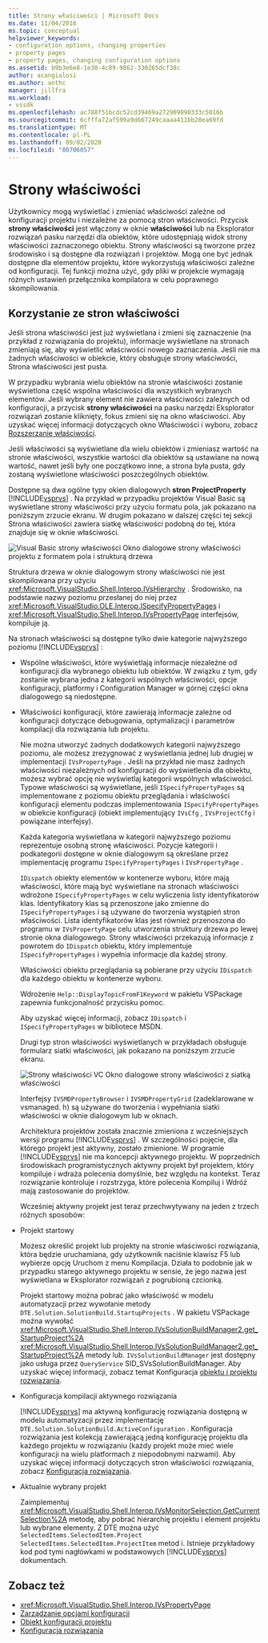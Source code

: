 ```yaml
---
title: Strony właściwości | Microsoft Docs
ms.date: 11/04/2016
ms.topic: conceptual
helpviewer_keywords:
- configuration options, changing properties
- property pages
- property pages, changing configuration options
ms.assetid: b9b3e6e8-1e30-4c89-9862-330265dcf38c
author: acangialosi
ms.author: anthc
manager: jillfra
ms.workload:
- vssdk
ms.openlocfilehash: ac788f51bcdc52cd39469a272909890333c5016b
ms.sourcegitcommit: 6cfffa72af599a9d667249caaaa411bb28ea69fd
ms.translationtype: MT
ms.contentlocale: pl-PL
ms.lasthandoff: 09/02/2020
ms.locfileid: "80706057"
---
```

# <a name="property-pages"></a>Strony właściwości
Użytkownicy mogą wyświetlać i zmieniać właściwości zależne od konfiguracji projektu i niezależne za pomocą stron właściwości. Przycisk **strony właściwości** jest włączony w oknie **właściwości** lub na Eksplorator rozwiązań pasku narzędzi dla obiektów, które udostępniają widok strony właściwości zaznaczonego obiektu. Strony właściwości są tworzone przez środowisko i są dostępne dla rozwiązań i projektów. Mogą one być jednak dostępne dla elementów projektu, które wykorzystują właściwości zależne od konfiguracji. Tej funkcji można użyć, gdy pliki w projekcie wymagają różnych ustawień przełącznika kompilatora w celu poprawnego skompilowania.

## <a name="using-property-pages"></a>Korzystanie ze stron właściwości
 Jeśli strona właściwości jest już wyświetlana i zmieni się zaznaczenie (na przykład z rozwiązania do projektu), informacje wyświetlane na stronach zmieniają się, aby wyświetlić właściwości nowego zaznaczenia. Jeśli nie ma żadnych właściwości w obiekcie, który obsługuje strony właściwości, Strona właściwości jest pusta.

 W przypadku wybrania wielu obiektów na stronie właściwości zostanie wyświetlona część wspólna właściwości dla wszystkich wybranych elementów. Jeśli wybrany element nie zawiera właściwości zależnych od konfiguracji, a przycisk **strony właściwości** na pasku narzędzi Eksplorator rozwiązań zostanie kliknięty, fokus zmieni się na okno właściwości. Aby uzyskać więcej informacji dotyczących okno Właściwości i wyboru, zobacz [Rozszerzanie właściwości](../../extensibility/internals/extending-properties.md).

 Jeśli właściwości są wyświetlane dla wielu obiektów i zmieniasz wartość na stronie właściwości, wszystkie wartości dla obiektów są ustawiane na nową wartość, nawet jeśli były one początkowo inne, a strona była pusta, gdy zostaną wyświetlone właściwości poszczególnych obiektów.

 Dostępne są dwa ogólne typy okien dialogowych **stron ProjectProperty** [!INCLUDE[vsprvs](../../code-quality/includes/vsprvs_md.md)] . Na przykład w przypadku projektów Visual Basic są wyświetlane strony właściwości przy użyciu formatu pola, jak pokazano na poniższym zrzucie ekranu. W drugim pokazano w dalszej części tej sekcji Strona właściwości zawiera siatkę właściwości podobną do tej, która znajduje się w oknie właściwości.

 ![Visual Basic strony właściwości](../../extensibility/internals/media/vsvbproppages.gif "vsVBPropPages") Okno dialogowe strony właściwości projektu z formatem pola i strukturą drzewa

 Struktura drzewa w oknie dialogowym strony właściwości nie jest skompilowana przy użyciu <xref:Microsoft.VisualStudio.Shell.Interop.IVsHierarchy> . Środowisko, na podstawie nazwy poziomu przesłanej do niej przez <xref:Microsoft.VisualStudio.OLE.Interop.ISpecifyPropertyPages> i <xref:Microsoft.VisualStudio.Shell.Interop.IVsPropertyPage> interfejsów, kompiluje ją.

 Na stronach właściwości są dostępne tylko dwie kategorie najwyższego poziomu [!INCLUDE[vsprvs](../../code-quality/includes/vsprvs_md.md)] :

- Wspólne właściwości, które wyświetlają informacje niezależne od konfiguracji dla wybranego obiektu lub obiektów. W związku z tym, gdy zostanie wybrana jedna z kategorii wspólnych właściwości, opcje konfiguracji, platformy i Configuration Manager w górnej części okna dialogowego są niedostępne.

- Właściwości konfiguracji, które zawierają informacje zależne od konfiguracji dotyczące debugowania, optymalizacji i parametrów kompilacji dla rozwiązania lub projektu.

  Nie można utworzyć żadnych dodatkowych kategorii najwyższego poziomu, ale możesz zrezygnować z wyświetlania jednej lub drugiej w implementacji `IVsPropertyPage` . Jeśli na przykład nie masz żadnych właściwości niezależnych od konfiguracji do wyświetlenia dla obiektu, możesz wybrać opcję nie wyświetlaj kategorii wspólnych właściwości. Typowe właściwości są wyświetlane, jeśli `ISpecifyPropertyPages` są implementowane z poziomu obiektu przeglądania i właściwości konfiguracji elementu podczas implementowania `ISpecifyPropertyPages` w obiekcie konfiguracji (obiekt implementujący `IVsCfg` , `IVsProjectCfg` i powiązane interfejsy).

  Każda kategoria wyświetlana w kategorii najwyższego poziomu reprezentuje osobną stronę właściwości. Pozycje kategorii i podkategorii dostępne w oknie dialogowym są określane przez implementację programu `ISpecifyPropertyPages` i `IVsPropertyPage` .

  `IDispatch` obiekty elementów w kontenerze wyboru, które mają właściwości, które mają być wyświetlane na stronach właściwości wdrożone `ISpecifyPropertyPages` w celu wyliczenia listy identyfikatorów klas. Identyfikatory klas są przenoszone jako zmienne do `ISpecifyPropertyPages` i są używane do tworzenia wystąpień stron właściwości. Lista identyfikatorów klas jest również przenoszona do programu w `IVsPropertyPage` celu utworzenia struktury drzewa po lewej stronie okna dialogowego. Strony właściwości przekazują informacje z powrotem do `IDispatch` obiektu, który implementuje `ISpecifyPropertyPages` i wypełnia informacje dla każdej strony.

  Właściwości obiektu przeglądania są pobierane przy użyciu `IDispatch` dla każdego obiektu w kontenerze wyboru.

  Wdrożenie `Help::DisplayTopicFromF1Keyword` w pakietu VSPackage zapewnia funkcjonalność przycisku pomoc.

  Aby uzyskać więcej informacji, zobacz `IDispatch` i `ISpecifyPropertyPages` w bibliotece MSDN.

  Drugi typ stron właściwości wyświetlanych w przykładach obsługuje formularz siatki właściwości, jak pokazano na poniższym zrzucie ekranu.

  ![Strony właściwości VC](../../extensibility/internals/media/vsvcproppages.gif "vsVCPropPages") Okno dialogowe strony właściwości z siatką właściwości

  Interfejsy `IVSMDPropertyBrowser` i `IVSMDPropertyGrid` (zadeklarowane w vsmanaged. h) są używane do tworzenia i wypełniania siatki właściwości w oknie dialogowym lub w oknach.

  Architektura projektów została znacznie zmieniona z wcześniejszych wersji programu [!INCLUDE[vsprvs](../../code-quality/includes/vsprvs_md.md)] . W szczególności pojęcie, dla którego projekt jest aktywny, zostało zmienione. W programie [!INCLUDE[vsprvs](../../code-quality/includes/vsprvs_md.md)] nie ma koncepcji aktywnego projektu. W poprzednich środowiskach programistycznych aktywny projekt był projektem, który kompiluje i wdraża polecenia domyślnie, bez względu na kontekst. Teraz rozwiązanie kontroluje i rozstrzyga, które polecenia Kompiluj i Wdróż mają zastosowanie do projektów.

  Wcześniej aktywny projekt jest teraz przechwytywany na jeden z trzech różnych sposobów:

- Projekt startowy

   Możesz określić projekt lub projekty na stronie właściwości rozwiązania, która będzie uruchamiana, gdy użytkownik naciśnie klawisz F5 lub wybierze opcję Uruchom z menu Kompilacja. Działa to podobnie jak w przypadku starego aktywnego projektu w sensie, że jego nazwa jest wyświetlana w Eksplorator rozwiązań z pogrubioną czcionką.

   Projekt startowy można pobrać jako właściwość w modelu automatyzacji przez wywołanie metody `DTE.Solution.SolutionBuild.StartupProjects` . W pakietu VSPackage można wywołać <xref:Microsoft.VisualStudio.Shell.Interop.IVsSolutionBuildManager2.get_StartupProject%2A> <xref:Microsoft.VisualStudio.Shell.Interop.IVsSolutionBuildManager2.get_StartupProject%2A> metody lub. `IVsSolutionBuildManager` jest dostępny jako usługa przez `QueryService` SID_SVsSolutionBuildManager. Aby uzyskać więcej informacji, zobacz temat Konfiguracja [obiektu i projektu](../../extensibility/internals/project-configuration-object.md) [rozwiązania](../../extensibility/internals/solution-configuration.md).

- Konfiguracja kompilacji aktywnego rozwiązania

   [!INCLUDE[vsprvs](../../code-quality/includes/vsprvs_md.md)] ma aktywną konfigurację rozwiązania dostępną w modelu automatyzacji przez implementację `DTE.Solution.SolutionBuild.ActiveConfiguration` . Konfiguracja rozwiązania jest kolekcją zawierającą jedną konfigurację projektu dla każdego projektu w rozwiązaniu (każdy projekt może mieć wiele konfiguracji na wielu platformach z niepodobnymi nazwami). Aby uzyskać więcej informacji dotyczących stron właściwości rozwiązania, zobacz [Konfiguracja rozwiązania](../../extensibility/internals/solution-configuration.md).

- Aktualnie wybrany projekt

   Zaimplementuj <xref:Microsoft.VisualStudio.Shell.Interop.IVsMonitorSelection.GetCurrentSelection%2A> metodę, aby pobrać hierarchię projektu i element projektu lub wybrane elementy. Z DTE można użyć `SelectedItems.SelectedItem.Project` `SelectedItems.SelectedItem.ProjectItem` metod i. Istnieje przykładowy kod pod tymi nagłówkami w podstawowych [!INCLUDE[vsprvs](../../code-quality/includes/vsprvs_md.md)] dokumentach.

## <a name="see-also"></a>Zobacz też
- <xref:Microsoft.VisualStudio.Shell.Interop.IVsPropertyPage>
- [Zarządzanie opcjami konfiguracji](../../extensibility/internals/managing-configuration-options.md)
- [Obiekt konfiguracji projektu](../../extensibility/internals/project-configuration-object.md)
- [Konfiguracja rozwiązania](../../extensibility/internals/solution-configuration.md)

